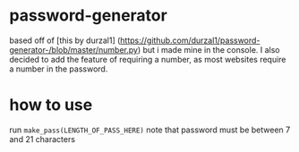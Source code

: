 # password-generator

based off of [this by durzal1] (https://github.com/durzal1/password-generator-/blob/master/number.py)
but i made mine in the console. I also decided to add the feature of requiring a number, as most websites require a number in the password.

# how to use
run ``` make_pass(LENGTH_OF_PASS_HERE) ```
note that password must be between 7 and 21 characters
